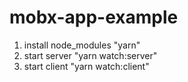 # mobx-app-example

1. install node_modules "yarn"
2. start server "yarn watch:server"
3. start client "yarn watch:client"
